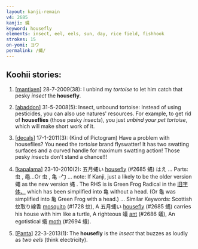 ```yaml
---
layout: kanji-remain
v4: 2685
kanji: 蝿
keyword: housefly
elements: insect, eel, eels, sun, day, rice field, fishhook
strokes: 15
on-yomi: ヨウ
permalink: /蝿/
---
```


## Koohii stories: 

1) [<a href="http://kanji.koohii.com/profile/mantixen">mantixen</a>] 28-7-2009(38): I unbind my <em>tortoise</em> to let him catch that pesky <em>insect</em> the<strong> housefly</strong>.

2) [<a href="http://kanji.koohii.com/profile/abaddon">abaddon</a>] 31-5-2008(5): Insect, unbound tortoise: Instead of using pesticides, you can also use natures&#039; resources. For example, to get rid of <strong>houseflies</strong> (those pesky <em>insects</em>), you just <em>unbind your pet tortoise</em>, which will make short work of it.

3) [<a href="http://kanji.koohii.com/profile/decals">decals</a>] 17-1-2011(3): (Kind of Pictogram) Have a problem with houseflies? You need the <em>tortoise</em> brand flyswatter! It has two swatting surfaces and a curved handle for maximum swatting action! Those pesky <em>insects</em> don&#039;t stand a chance!!!

4) [<a href="http://kanji.koohii.com/profile/kapalama">kapalama</a>] 23-10-2010(2): 五月蝿い <a href="../v4/2685.html">housefly</a> (#2685 蝿) はえ ... Parts: 虫 , 黽...Or 虫 , 亀 -勹 ... note: If Kanji, just a likely to be the older version 蠅 as the new version 蝿 . The RHS is is Green Frog Radical in the <a href="midori://search?text=旧字体、">旧字体、</a> which has been simplified into 亀 without a head. (Or 龜 was simplified into 亀 Green Frog with a head.) ... Similar Keywords: Scottish 蚊取り線香 <a href="../v4/1728.html">mosquito</a> (#1728 蚊), A 五月蝿い <a href="../v4/2685.html">housefly</a> (#2685 蝿) carries his house with him like a turtle, A righteous 蟻 <a href="../v4/2686.html">ant</a> (#2686 蟻), An egotistical 蛾 <a href="../v4/2694.html">moth</a> (#2694 蛾).

5) [<a href="http://kanji.koohii.com/profile/Panta">Panta</a>] 22-3-2013(1): The<strong> housefly</strong> is the <em>insect</em> that buzzes as loudly as <em>two eels</em> (think electricity).

